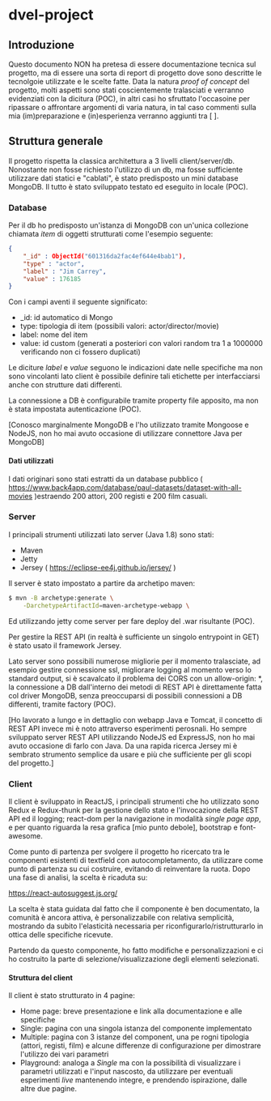 # dvel-project

## Introduzione
Questo documento NON ha pretesa di essere documentazione tecnica sul progetto, ma di essere una sorta di report di progetto dove sono descritte le tecnolgoie utilizzate e le scelte fatte. Data la natura _proof of concept_ del progetto, molti aspetti sono stati coscientemente tralasciati e verranno evidenziati con la dicitura (POC), in altri casi ho sfruttato l'occasoine per ripassare o affrontare argomenti di varia natura, in tal caso commenti sulla mia (im)preparazione e (in)esperienza verranno aggiunti tra [ ].

## Struttura generale
Il progetto rispetta la classica architettura a 3 livelli client/server/db. Nonostante non fosse richiesto l'utilizzo di un db, ma fosse sufficiente utilizzare dati statici e "cablati", è stato predisposto un mini database MongoDB. Il tutto è stato sviluppato testato ed eseguito in locale (POC).


### Database
Per il db ho predisposto un'istanza di MongoDB con un'unica collezione chiamata _item_ di oggetti strutturati come l'esempio seguente:

```json
{
    "_id" : ObjectId("601316da2fac4ef644e4bab1"),
    "type" : "actor",
    "label" : "Jim Carrey",
    "value" : 176185
}
```

Con i campi aventi il seguente significato:
* _id: id automatico di Mongo
* type: tipologia di item (possibili valori: actor/director/movie)
* label: nome del item
* value: id custom (generati a posteriori con valori random tra 1 a 1000000 verificando non ci fossero duplicati)

Le diciture _label_ e _value_ seguono le indicazioni date nelle specifiche ma non sono vincolanti lato client è possibile definire tali etichette per interfacciarsi anche con strutture dati differenti.

La connessione a DB è configurabile tramite property file apposito, ma non è stata impostata autenticazione (POC).

[Conosco marginalmente MongoDB e l'ho utilizzato tramite Mongoose e NodeJS, non ho mai avuto occasione di utilizzare connettore Java per MongoDB]

#### Dati utilizzati
I dati originari sono stati estratti da un database pubblico ( https://www.back4app.com/database/paul-datasets/dataset-with-all-movies )estraendo 200 attori, 200 registi e 200 film casuali.


### Server
I principali strumenti utilizzati lato server (Java 1.8) sono stati:
* Maven
* Jetty
* Jersey ( https://eclipse-ee4j.github.io/jersey/ )

Il server è stato impostato a partire da archetipo maven:
```bash
$ mvn -B archetype:generate \
	-DarchetypeArtifactId=maven-archetype-webapp \
```

Ed utilizzando jetty come server per fare deploy del .war risultante (POC).

Per gestire la REST API (in realtà è sufficiente un singolo entrypoint in GET) è stato usato il framework Jersey.

Lato server sono possibili numerose migliorie per il momento tralasciate, ad esempio gestire connessione ssl, migliorare logging al momento verso lo standard output, si è scavalcato il problema dei CORS con un allow-origin: *, la connessione a DB dall'interno dei metodi di REST API è direttamente fatta col driver MongoDB, senza preoccuparsi di possibili connessioni a DB differenti, tramite factory (POC).

[Ho lavorato a lungo e in dettaglio con webapp Java e Tomcat, il concetto di REST API invece mi è noto attraverso esperimenti perosnali. Ho sempre sviluppato server REST API utilizzando NodeJS ed ExpressJS, non ho mai avuto occasione di farlo con Java. Da una rapida ricerca Jersey mi è sembrato strumento semplice da usare e più che sufficiente per gli scopi del progetto.]

### Client
Il client è sviluppato in ReactJS, i principali strumenti che ho utilizzato sono Redux e Redux-thunk per la gestione dello stato e l'invocazione della REST API ed il logging; react-dom per la navigazione in modalità _single page app_, e per quanto riguarda la resa grafica [mio punto debole], bootstrap e font-awesome.

Come punto di partenza per svolgere il progetto ho ricercato tra le componenti esistenti di textfield con autocompletamento, da utilizzare come punto di partenza su cui costruire, evitando di reinventare la ruota. Dopo una fase di analisi, la scelta è ricaduta su:

https://react-autosuggest.js.org/

La scelta è stata guidata dal fatto che il componente è ben documentato, la comunità è ancora attiva, è personalizzabile con relativa semplicità, mostrando da subito l'elasticità necessaria per riconfigurarlo/ristrutturarlo in ottica delle specifiche ricevute.

Partendo da questo componente, ho fatto modifiche e personalizzazioni e ci ho costruito la parte di selezione/visualizzazione degli elementi selezionati.

#### Struttura del client
Il client è stato strutturato in 4 pagine:
* Home page: breve presentazione e link alla documentazione e alle specifiche
* Single: pagina con una singola istanza del componente implementato
* Multiple: pagina con 3 istanze del component, una pe rogni tipologia (attori, registi, film) e alcune differenze di configurazione per dimostrare l'utilizzo dei vari parametri
* Playground: analoga a _Single_ ma con la possibilità di visualizzare i parametri utilizzati e l'input nascosto, da utilizzare per eventuali esperimenti _live_ mantenendo integre, e prendendo ispirazione, dalle altre due pagine.